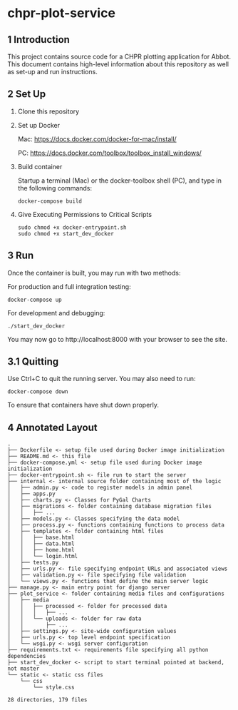 # chpr-plot-service

## 1 Introduction
This project contains source code for a CHPR plotting application for Abbot. This document contains high-level information about this repository as well as set-up and run instructions.

## 2 Set Up

1. Clone this repository

2. Set up Docker

    Mac: https://docs.docker.com/docker-for-mac/install/

    PC: https://docs.docker.com/toolbox/toolbox_install_windows/

3. Build container

    Startup a terminal (Mac) or the docker-toolbox shell (PC), and type in the following commands:

    ```
    docker-compose build
    ```

4. Give Executing Permissions to Critical Scripts
   
    ```
    sudo chmod +x docker-entrypoint.sh
    sudo chmod +x start_dev_docker
    ```

## 3 Run

Once the container is built, you may run with two methods:

For production and full integration testing:

```
docker-compose up
```

For development and debugging:

```
./start_dev_docker
```

You may now go to http://localhost:8000 with your browser to see the site.

## 3.1 Quitting

Use Ctrl+C to quit the running server. You may also need to run:

```
docker-compose down
```

To ensure that containers have shut down properly.

## 4 Annotated Layout
```
.
├── Dockerfile <- setup file used during Docker image initialization
├── README.md <- this file
├── docker-compose.yml <- setup file used during Docker image initialization
├── docker-entrypoint.sh <- file run to start the server
├── internal <- internal source folder containing most of the logic
│   ├── admin.py <- code to register models in admin panel
│   ├── apps.py
│   ├── charts.py <- Classes for PyGal Charts
│   ├── migrations <- folder containing database migration files
│   │   ├── ...
│   ├── models.py <- Classes specifying the data model
│   ├── process.py <- functions containing functions to process data
│   ├── templates <- folder containing html files
│   │   ├── base.html
│   │   ├── data.html
│   │   ├── home.html
│   │   └── login.html
│   ├── tests.py
│   ├── urls.py <- file specifying endpoint URLs and associated views
│   ├── validation.py <- file specifying file validation
│   └── views.py <- functions that define the main server logic
├── manage.py <- main entry point for django server
├── plot_service <- folder containing media files and configurations
│   ├── media
│   │   ├── processed <- folder for processed data
│   │   │   ├── ...
│   │   └── uploads <- folder for raw data
│   │       ├── ...
│   ├── settings.py <- site-wide configuration values
│   ├── urls.py <- top level endpoint specification
│   └── wsgi.py <- wsgi server configuration
├── requirements.txt <- requirements file specifying all python dependencies
├── start_dev_docker <- script to start terminal pointed at backend, not master
└── static <- static css files
    └── css 
        └── style.css

28 directories, 179 files
```
